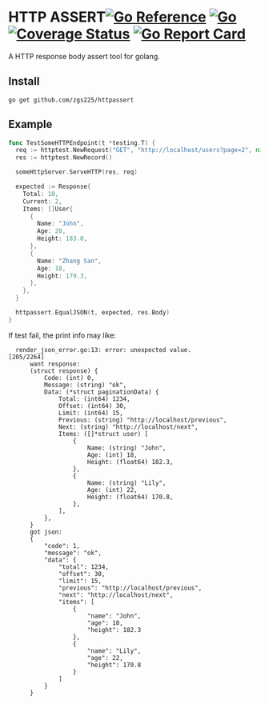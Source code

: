 HTTP ASSERT[![Go Reference](https://pkg.go.dev/badge/github.com/zgs225/httpassert.svg)](https://pkg.go.dev/github.com/zgs225/httpassert) [![Go](https://github.com/zgs225/httpassert/actions/workflows/go.yml/badge.svg?branch=main)](https://github.com/zgs225/httpassert/actions/workflows/go.yml) [![Coverage Status](https://coveralls.io/repos/github/zgs225/httpassert/badge.svg?branch=main)](https://coveralls.io/github/zgs225/httpassert?branch=main) [![Go Report Card](https://goreportcard.com/badge/github.com/zgs225/httpassert)](https://goreportcard.com/report/github.com/zgs225/httpassert)
===

A HTTP response body assert tool for golang.

## Install

`go get github.com/zgs225/httpassert`

## Example

``` go
func TestSomeHTTPEndpoint(t *testing.T) {
  req := httptest.NewRequest("GET", "http://localhost/users?page=2", nil)
  res := httptest.NewRecord()

  someHttpServer.ServeHTTP(res, req)

  expected := Response{
    Total: 10,
    Current: 2,
    Items: []User{
      {
        Name: "John",
        Age: 20,
        Height: 183.0,
      },
      {
        Name: "Zhang San",
        Age: 18,
        Height: 179.3,
      },
    },
  }

  httpassert.EqualJSON(t, expected, res.Body)
}
```

If test fail, the print info may like:

```
  render_json_error.go:13: error: unexpected value.                                                                                                                                [205/2264]
      want response:
      (struct response) {
          Code: (int) 0,
          Message: (string) "ok",
          Data: (*struct paginationData) {
              Total: (int64) 1234,
              Offset: (int64) 30,
              Limit: (int64) 15,
              Previous: (string) "http://localhost/previous",
              Next: (string) "http://localhost/next",
              Items: ([]*struct user) [
                  {
                      Name: (string) "John",
                      Age: (int) 18,
                      Height: (float64) 182.3,
                  },
                  {
                      Name: (string) "Lily",
                      Age: (int) 22,
                      Height: (float64) 170.8,
                  },
              ],
          },
      }
      got json:
      {
          "code": 1,
          "message": "ok",
          "data": {
              "total": 1234,
              "offset": 30,
              "limit": 15,
              "previous": "http://localhost/previous",
              "next": "http://localhost/next",
              "items": [
                  {
                      "name": "John",
                      "age": 18,
                      "height": 182.3
                  },
                  {
                      "name": "Lily",
                      "age": 22,
                      "height": 170.8
                  }
              ]
          }
      }
```
